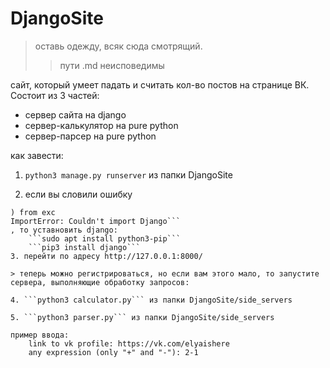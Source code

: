 # DjangoSite
> оставь одежду, всяк сюда смотрящий.
>> пути .md неисповедимы

сайт, который умеет падать и считать кол-во постов на странице ВК. Состоит из 3 частей:

+  сервер сайта на django
+ сервер-калькулятор на pure python
+  сервер-парсер на pure python


как завести:

1. ```python3 manage.py runserver``` из папки DjangoSite  

2. если вы словили ошибку  
```File "manage.py", line 14, in <module>  
) from exc  
ImportError: Couldn't import Django```
, то уставновить django:
    ```sudo apt install python3-pip```
    ```pip3 install django```  
3. перейти по адресу http://127.0.0.1:8000/    
  
> теперь можно регистрироваться, но если вам этого мало, то запустите сервера, выполняющие обработку запросов:  

4. ```python3 calculator.py``` из папки DjangoSite/side_servers  

5. ```python3 parser.py``` из папки DjangoSite/side_servers

пример ввода:
    link to vk profile: https://vk.com/elyaishere
    any expression (only "+" and "-"): 2-1
